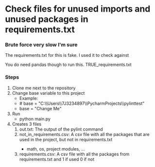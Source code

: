<h1>Check files for unused imports and unused packages in requirements.txt</h1>
<h3>Brute force very slow I'm sure</h3>
<div>
    <p>The requirements.txt for this is fake. I used it to check against</p>
    <p>You do need pandas though to run this. TRUE_requirements.txt</p>
</div>
<h3>Steps</h3>
<ol>
    <li>Clone me next to the repository</li>
    <li>
        Change base variable to this project
        <ul>
            <li>Example:</li>
            <li># base = "C:\\Users\\7J3234897\\PycharmProjects\\pylinttest"</li>
            <li>base = "Change Me"</li>
        </ul>
    </li>
    <li>
        Run
        <ul>
            <li>python main.py</li>
        </ul>
    </li>
    <li>
    Creates 3 files
        <ol>
            <li>out.txt: The output of the pylint command</li>
            <li>not_in_requirements.csv: A csv file with all the packages that are used in the project, but not in requirements.txt</li>
            <ul>
                <li>math, os, project modules, ...</li>
            </ul>
            <li>requirements.csv: A csv file with all the packages from requirements.txt and 1 if used 0 if not</li>
        </ol>
    </li>
</ol>
